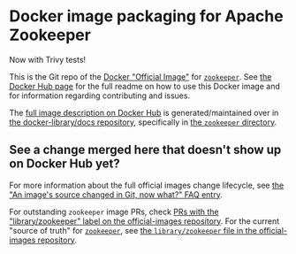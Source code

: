 # Docker image packaging for Apache Zookeeper

Now with Trivy tests!

This is the Git repo of the [Docker "Official Image"](https://github.com/docker-library/official-images#what-are-official-images) for [`zookeeper`](https://hub.docker.com/_/zookeeper/). See [the Docker Hub page](https://hub.docker.com/_/zookeeper/) for the full readme on how to use this Docker image and for information regarding contributing and issues.

The [full image description on Docker Hub](https://hub.docker.com/_/zookeeper/) is generated/maintained over in [the docker-library/docs repository](https://github.com/docker-library/docs), specifically in [the `zookeeper` directory](https://github.com/docker-library/docs/tree/master/zookeeper).

## See a change merged here that doesn't show up on Docker Hub yet?

For more information about the full official images change lifecycle, see [the "An image's source changed in Git, now what?" FAQ entry](https://github.com/docker-library/faq#an-images-source-changed-in-git-now-what).

For outstanding `zookeeper` image PRs, check [PRs with the "library/zookeeper" label on the official-images repository](https://github.com/docker-library/official-images/labels/library%2Fzookeeper). For the current "source of truth" for [`zookeeper`](https://hub.docker.com/_/zookeeper/), see [the `library/zookeeper` file in the official-images repository](https://github.com/docker-library/official-images/blob/master/library/zookeeper).
